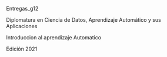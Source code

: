 Entregas_g12

Diplomatura en Ciencia de Datos, Aprendizaje Automático y sus Aplicaciones

Introduccion al aprendizaje Automatico

Edición 2021
